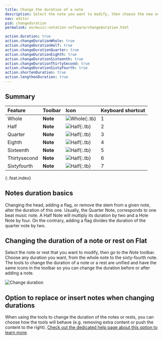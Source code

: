 ```yaml
---
title: Change the duration of a note
description: Select the note you want to modify, then choose the new note duration.
nav: editor
pid: changeduration
permalink: en/music-notation-software/changeduration.html

action.duration: true
action.changeDurationWhole: true
action.changeDurationHalf: true
action.changeDurationQuarter: true
action.changeDurationEighth: true
action.changeDurationSixteenth: true
action.changeDurationThirtySecond: true
action.changeDurationSixtyFourth: true
action.shortenDuration: true
action.lengthenDuration: true
---
```


## Summary

| Feature | Toolbar | Icon | Keyboard shortcut |
|:--------|:--------|:-----|:------------------|
| Whole | **Note** | ![Whole](https://prod.flat-cdn.com/img/icons/editorActions/whole.svg){:.tb} | <span class="kb-container"><span class="kb">1</span></span> |
| Half | **Note** | ![Half](https://prod.flat-cdn.com/img/icons/editorActions/half.svg){:.tb} | <span class="kb-container"><span class="kb">2</span></span> |
| Quarter | **Note** | ![Half](https://prod.flat-cdn.com/img/icons/editorActions/quarter.svg){:.tb} | <span class="kb-container"><span class="kb">3</span></span> |
| Eighth | **Note** | ![Half](https://prod.flat-cdn.com/img/icons/editorActions/eighth.svg){:.tb} | <span class="kb-container"><span class="kb">4</span></span> |
| Sixteenth | **Note** | ![Half](https://prod.flat-cdn.com/img/icons/editorActions/sixteenth.svg){:.tb} | <span class="kb-container"><span class="kb">5</span></span> |
| Thirtysecond | **Note** | ![Half](https://prod.flat-cdn.com/img/icons/editorActions/thirtysecond.svg){:.tb} | <span class="kb-container"><span class="kb">6</span></span> |
| Sixtyfourth | **Note** | ![Half](https://prod.flat-cdn.com/img/icons/editorActions/sixtyfourth.svg){:.tb} | <span class="kb-container"><span class="kb">7</span></span> |
{:.feat.index}

## Notes duration basics

Changing the head, adding a flag, or remove the stem from a given note, alter the duration of this one. 
Usually, the Quarter Note, corresponds to one beat music note. A Half Note will multiply its duration by two and a Hole Note by four. On the contrary, adding a flag divides the duration of the quarter note by two. 

## Changing the duration of a note or rest on Flat

Select the note or rest that you want to modify, then go to the *Note* toolbar. Choose any duration you want, from the whole note to the sixty-fourth note. The tools to change the duration of a note or a rest are unified and have the same icons in the toolbar so you can change the duration before or after adding a note.

![Change duration](/help/assets/img/editor/changeduration.gif)

## Option to replace or insert notes when changing durations

When using the tools to change the duration of the notes or rests, you can choose how the tools will behave (e.g. removing extra content or push the content to the right). [Check out the dedicated help page about this option to learn more](/help/en/music-notation-software/change-duration-insert.html).